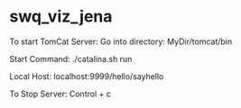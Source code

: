 # swq_viz_jena

To start TomCat Server:
Go into directory: MyDir/tomcat/bin

Start Command:
./catalina.sh run

Local Host:
localhost:9999/hello/sayhello

To Stop Server:
Control + c